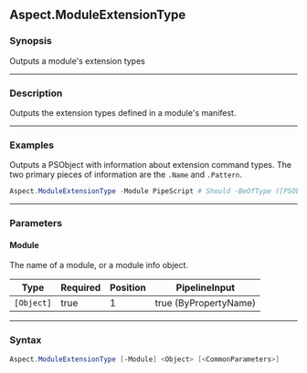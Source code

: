 Aspect.ModuleExtensionType
--------------------------




### Synopsis
Outputs a module's extension types



---


### Description

Outputs the extension types defined in a module's manifest.



---


### Examples
Outputs a PSObject with information about extension command types.
The two primary pieces of information are the `.Name` and `.Pattern`.

```PowerShell
Aspect.ModuleExtensionType -Module PipeScript # Should -BeOfType ([PSObject])
```


---


### Parameters
#### **Module**

The name of a module, or a module info object.






|Type      |Required|Position|PipelineInput        |
|----------|--------|--------|---------------------|
|`[Object]`|true    |1       |true (ByPropertyName)|





---


### Syntax
```PowerShell
Aspect.ModuleExtensionType [-Module] <Object> [<CommonParameters>]
```
